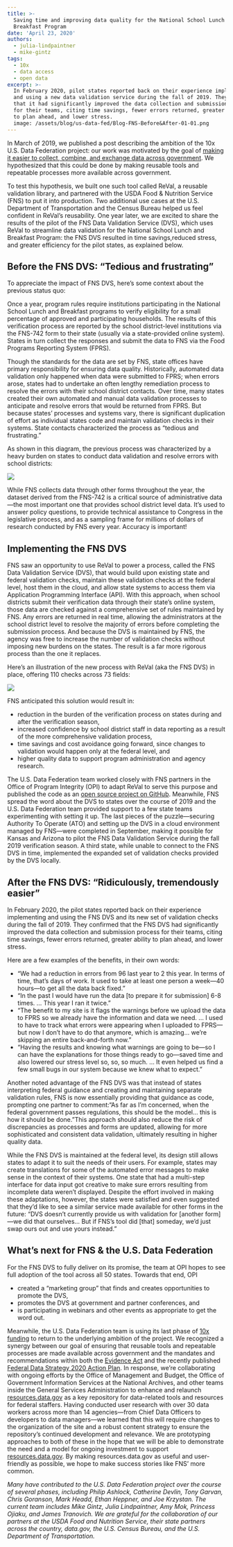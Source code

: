 ```yaml
---
title: >-
  Saving time and improving data quality for the National School Lunch &
  Breakfast Program
date: 'April 23, 2020'
authors:
  - julia-lindpaintner
  - mike-gintz
tags:
  - 10x
  - data access
  - open data
excerpt: >-
  In February 2020, pilot states reported back on their experience implementing
  and using a new data validation service during the fall of 2019. They agreed
  that it had significantly improved the data collection and submission process
  for their teams, citing time savings, fewer errors returned, greater ability
  to plan ahead, and lower stress.
  image: /assets/blog/us-data-fed/Blog-FNS-Before&After-01-01.png
---
```

In March of 2019, we published a post describing the ambition of the 10x U.S. Data Federation project: our work was motivated by the goal of [making it easier to collect, combine, and exchange data across government](https://18f.gsa.gov/2019/03/05/the-us-data-federation/). We hypothesized that this could be done by making reusable tools and repeatable processes more available across government.

To test this hypothesis, we built one such tool called ReVal, a reusable validation library, and partnered with the USDA Food & Nutrition Service (FNS) to put it into production. Two additional use cases at the U.S. Department of Transportation and the Census Bureau helped us feel confident in ReVal’s reusability. One year later, we are excited to share the results of the pilot of the FNS Data Validation Service (DVS), which uses ReVal to streamline data validation for the National School Lunch and Breakfast Program: the FNS DVS resulted in time savings,reduced stress, and greater efficiency for the pilot states, as explained below. 

## Before the FNS DVS: “Tedious and frustrating”

To appreciate the impact of FNS DVS, here’s some context about the previous status quo:

Once a year, program rules require institutions participating in the National School Lunch and Breakfast programs to verify eligibility for a small percentage of approved and participating households. The results of this verification process are reported by the school district-level institutions via the FNS-742 form to their state (usually via a state-provided online system). States in turn collect the responses and submit the data to FNS via the Food Programs Reporting System (FPRS).

Though the standards for the data are set by FNS, state offices have primary responsibility for ensuring data quality. Historically, automated data validation only happened when data were submitted to FPRS; when errors arose, states had to undertake an often lengthy remediation process to resolve the errors with their school district contacts. Over time, many states created their own automated and manual data validation processes to anticipate and resolve errors that would be returned from FPRS. But because states’ processes and systems vary, there is significant duplication of effort as individual states code and maintain validation checks in their systems. State contacts characterized the process as “tedious and frustrating.”

As shown in this diagram, the previous process was characterized by a heavy burden on states to conduct data validation and resolve errors with school districts:

![](https://lh5.googleusercontent.com/AHeFztcwTAnS7sevyMLVlvOXKJZFq37JT8aug-jjN2rixDctwPb1acyDqY2GPELP9RIrXQUSzsahHAcZ_P4HlwQPhvdpxYXrT5qumbVYpvdOpeZpfgpzNGwxemKxEO_FCbDcKC5y)

While FNS collects data through other forms throughout the year, the dataset derived from the FNS-742 is a critical source of administrative data—the most important one that provides school district level data. It’s used to answer policy questions, to provide technical assistance to Congress in the legislative process, and as a sampling frame for millions of dollars of research conducted by FNS every year. Accuracy is important!

## Implementing the FNS DVS

FNS saw an opportunity to use ReVal to power a process, called the FNS Data Validation Service (DVS), that would build upon existing state and federal validation checks, maintain these validation checks at the federal level, host them in the cloud, and allow state systems to access them via Application Programming Interface (API). With this approach, when school districts submit their verification data through their state’s online system, those data are checked against a comprehensive set of rules maintained by FNS. Any errors are returned in real time, allowing the administrators at the school district level to resolve the majority of errors before completing the submission process. And because the DVS is maintained by FNS, the agency was free to increase the number of validation checks without imposing new burdens on the states. The result is a far more rigorous process than the one it replaces.

Here’s an illustration of the new process with ReVal (aka the FNS DVS) in place, offering 110 checks across 73 fields:

![](https://lh3.googleusercontent.com/8pkN4Wg9Ho_PeU4PbyUwoG9jgZHRu-IsoeN7LHGmCCw-vlqZYsIBGPdm-0MHnIjKn1ZAej4VjP4pLTJ0j-1nD02ZVDzXdB-Y4865ErhUOxebZQQu7IY6OasH2dnvj4LARybd_AoW)

FNS anticipated this solution would result in:

* reduction in the burden of the verification process on states during and after the verification season,
* increased confidence by school district staff in data reporting as a result of the more comprehensive validation process,
* time savings and cost avoidance going forward, since changes to validation would happen only at the federal level, and
* higher quality data to support program administration and agency research.

The U.S. Data Federation team worked closely with FNS partners in the Office of Program Integrity (OPI) to adapt ReVal to serve this purpose and published the code as an [open source project on GitHub](https://github.com/18F/usda-fns-ingest). Meanwhile, FNS spread the word about the DVS to states over the course of 2019 and the U.S. Data Federation team provided support to a few state teams experimenting with setting it up. The last pieces of the puzzle—securing Authority To Operate (ATO) and setting up the DVS in a cloud environment managed by FNS—were completed in September, making it possible for Kansas and Arizona to pilot the FNS Data Validation Service during the fall 2019 verification season. A third state, while unable to connect to the FNS DVS in time, implemented the expanded set of validation checks provided by the DVS locally.

## After the FNS DVS: “Ridiculously, tremendously easier”

In February 2020, the pilot states reported back on their experience implementing and using the FNS DVS and its new set of validation checks during the fall of 2019. They confirmed that the FNS DVS had significantly improved the data collection and submission process for their teams, citing time savings, fewer errors returned, greater ability to plan ahead, and lower stress.

Here are a few examples of the benefits, in their own words:

* “We had a reduction in errors from 96 last year to 2 this year. In terms of time, that’s days of work. It used to take at least one person a week—40 hours—to get all the data back fixed.”
* “In the past I would have run the data \[to prepare it for submission] 6-8 times. … This year I ran it twice.”
* “The benefit to my site is it flags the warnings before we upload the data to FPRS so we already have the information and data we need. … I used to have to track what errors were appearing when I uploaded to FPRS—but now I don’t have to do that anymore, which is amazing… we’re skipping an entire back-and-forth now.”
* “Having the results and knowing what warnings are going to be—so I can have the explanations for those things ready to go—saved time and also lowered our stress level so, so, so much. … It even helped us find a few small bugs in our system because we knew what to expect.”

Another noted advantage of the FNS DVS was that instead of states interpreting federal guidance and creating and maintaining separate validation rules, FNS is now essentially providing that guidance as code, prompting one partner to comment:“As far as I’m concerned, when the federal government passes regulations, this should be the model… this is how it should be done.”This approach should also reduce the risk of discrepancies as processes and forms are updated, allowing for more sophisticated and consistent data validation, ultimately resulting in higher quality data.

While the FNS DVS is maintained at the federal level, its design still allows states to adapt it to suit the needs of their users. For example, states may create translations for some of the automated error messages to make sense in the context of their systems. One state that had a multi-step interface for data input got creative to make sure errors resulting from incomplete data weren’t displayed. Despite the effort involved in making these adaptations, however, the states were satisfied and even suggested that they’d like to see a similar service made available for other forms in the future: “DVS doesn’t currently provide us with validation for \[another form]—we did that ourselves… But if FNS’s tool did \[that] someday, we’d just swap ours out and use yours instead.”

## What’s next for FNS & the U.S. Data Federation

For the FNS DVS to fully deliver on its promise, the team at OPI hopes to see full adoption of the tool across all 50 states. Towards that end, OPI

* created a “marketing group” that finds and creates opportunities to promote the DVS,
* promotes the DVS at government and partner conferences, and
* is participating in webinars and other events as appropriate to get the word out.

Meanwhile, the U.S. Data Federation team is using its last phase of [10x funding](https://10x.gsa.gov/the-10x-process/) to return to the underlying ambition of the project. We recognized a synergy between our goal of ensuring that reusable tools and repeatable processes are made available across government and the mandates and recommendations within both the [Evidence Act](https://www.congress.gov/bill/115th-congress/house-bill/4174) and the recently published [Federal Data Strategy 2020 Action Plan](https://strategy.data.gov/action-plan/#action-11-develop-a-repository-of-federal-enterprise-data-resources). In response, we’re collaborating with ongoing efforts by the Office of Management and Budget, the Office of Government Information Services at the National Archives, and other teams inside the General Services Administration to enhance and relaunch [resources.data.gov](https://resources.data.gov/) as a key repository for data-related tools and resources for federal staffers. Having conducted user research with over 30 data workers across more than 14 agencies—from Chief Data Officers to developers to data managers—we learned that this will require changes to the organization of the site and a robust content strategy to ensure the repository’s continued development and relevance. We are prototyping approaches to both of these in the hope that we will be able to demonstrate the need and a model for ongoing investment to support [resources.data.gov](https://resources.data.gov/). By making resources.data.gov as useful and user-friendly as possible, we hope to make success stories like FNS’ more common.

*Many have contributed to the U.S. Data Federation project over the course of several phases, including Philip Ashlock, Catherine Devlin, Tony Garvan, Chris Goranson, Mark Headd, Ethan Heppner, and Joe Krzystan. The current team includes Mike Gintz, Julia Lindpaintner, Amy Mok, Princess Ojiaku, and James Tranovich. We are grateful for the collaboration of our partners at the USDA Food and Nutrition Service, their state partners across the country, data.gov, the U.S. Census Bureau, and the U.S. Department of Transportation.*
